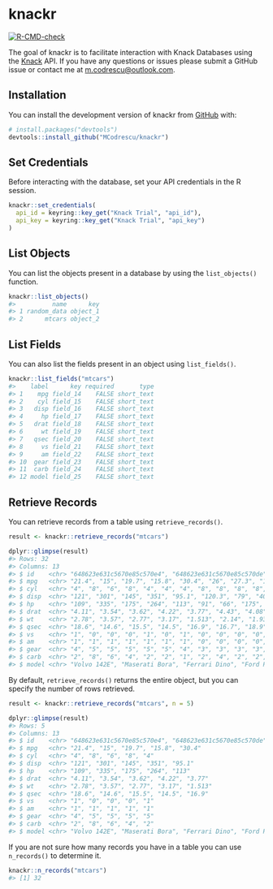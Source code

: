 
<!-- README.md is generated from README.Rmd. Please edit that file -->

# knackr

<!-- badges: start -->

[![R-CMD-check](https://github.com/MCodrescu/knackr/actions/workflows/R-CMD-check.yaml/badge.svg)](https://github.com/MCodrescu/knackr/actions/workflows/R-CMD-check.yaml)
<!-- badges: end -->

The goal of knackr is to facilitate interaction with Knack Databases
using the [Knack](https://www.knack.com/) API. If you have any questions
or issues please submit a GitHub issue or contact me at
<m.codrescu@outlook.com>.

## Installation

You can install the development version of knackr from
[GitHub](https://github.com/) with:

``` r
# install.packages("devtools")
devtools::install_github("MCodrescu/knackr")
```

## Set Credentials

Before interacting with the database, set your API credentials in the R
session.

``` r
knackr::set_credentials(
  api_id = keyring::key_get("Knack Trial", "api_id"),
  api_key = keyring::key_get("Knack Trial", "api_key")
)
```

## List Objects

You can list the objects present in a database by using the
`list_objects()` function.

``` r
knackr::list_objects()
#>          name      key
#> 1 random_data object_1
#> 2      mtcars object_2
```

## List Fields

You can also list the fields present in an object using `list_fields()`.

``` r
knackr::list_fields("mtcars")
#>    label      key required       type
#> 1    mpg field_14    FALSE short_text
#> 2    cyl field_15    FALSE short_text
#> 3   disp field_16    FALSE short_text
#> 4     hp field_17    FALSE short_text
#> 5   drat field_18    FALSE short_text
#> 6     wt field_19    FALSE short_text
#> 7   qsec field_20    FALSE short_text
#> 8     vs field_21    FALSE short_text
#> 9     am field_22    FALSE short_text
#> 10  gear field_23    FALSE short_text
#> 11  carb field_24    FALSE short_text
#> 12 model field_25    FALSE short_text
```

## Retrieve Records

You can retrieve records from a table using `retrieve_records()`.

``` r
result <- knackr::retrieve_records("mtcars")

dplyr::glimpse(result)
#> Rows: 32
#> Columns: 13
#> $ id    <chr> "648623e631c5670e85c570e4", "648623e631c5670e85c570de", "648623e…
#> $ mpg   <chr> "21.4", "15", "19.7", "15.8", "30.4", "26", "27.3", "19.2", "13.…
#> $ cyl   <chr> "4", "8", "6", "8", "4", "4", "4", "8", "8", "8", "8", "4", "4",…
#> $ disp  <chr> "121", "301", "145", "351", "95.1", "120.3", "79", "400", "350",…
#> $ hp    <chr> "109", "335", "175", "264", "113", "91", "66", "175", "245", "15…
#> $ drat  <chr> "4.11", "3.54", "3.62", "4.22", "3.77", "4.43", "4.08", "3.08", …
#> $ wt    <chr> "2.78", "3.57", "2.77", "3.17", "1.513", "2.14", "1.935", "3.845…
#> $ qsec  <chr> "18.6", "14.6", "15.5", "14.5", "16.9", "16.7", "18.9", "17.05",…
#> $ vs    <chr> "1", "0", "0", "0", "1", "0", "1", "0", "0", "0", "0", "1", "1",…
#> $ am    <chr> "1", "1", "1", "1", "1", "1", "1", "0", "0", "0", "0", "0", "1",…
#> $ gear  <chr> "4", "5", "5", "5", "5", "5", "4", "3", "3", "3", "3", "3", "4",…
#> $ carb  <chr> "2", "8", "6", "4", "2", "2", "1", "2", "4", "2", "2", "1", "1",…
#> $ model <chr> "Volvo 142E", "Maserati Bora", "Ferrari Dino", "Ford Pantera L",…
```

By default, `retrieve_records()` returns the entire object, but you can
specify the number of rows retrieved.

``` r
result <- knackr::retrieve_records("mtcars", n = 5)

dplyr::glimpse(result)
#> Rows: 5
#> Columns: 13
#> $ id    <chr> "648623e631c5670e85c570e4", "648623e631c5670e85c570de", "648623e…
#> $ mpg   <chr> "21.4", "15", "19.7", "15.8", "30.4"
#> $ cyl   <chr> "4", "8", "6", "8", "4"
#> $ disp  <chr> "121", "301", "145", "351", "95.1"
#> $ hp    <chr> "109", "335", "175", "264", "113"
#> $ drat  <chr> "4.11", "3.54", "3.62", "4.22", "3.77"
#> $ wt    <chr> "2.78", "3.57", "2.77", "3.17", "1.513"
#> $ qsec  <chr> "18.6", "14.6", "15.5", "14.5", "16.9"
#> $ vs    <chr> "1", "0", "0", "0", "1"
#> $ am    <chr> "1", "1", "1", "1", "1"
#> $ gear  <chr> "4", "5", "5", "5", "5"
#> $ carb  <chr> "2", "8", "6", "4", "2"
#> $ model <chr> "Volvo 142E", "Maserati Bora", "Ferrari Dino", "Ford Pantera L",…
```

If you are not sure how many records you have in a table you can use
`n_records()` to determine it.

``` r
knackr::n_records("mtcars")
#> [1] 32
```
